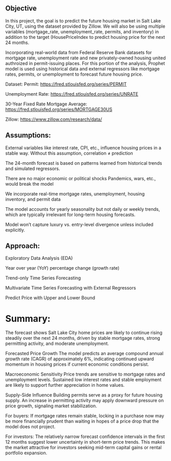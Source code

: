 ## Objective

In this project, the goal is to predict the future housing market in Salt Lake City, UT, using the dataset provided by Zillow. We will also be using multiple variables (mortgage_rate, unemployment_rate, permits, and inventory) in addition to the target (HousePriceIndex to predict housing price for the next 24 months.

Incorporating real-world data from Federal Reserve Bank datasets for mortgage rate, unemployment rate and new privately-owned housing united authroized in permit-issuing places. For this portion of the analysis, Prophet model is used using historical data and external regressors like mortgage rates, permits, or unemployment to forecast future housing price.

Dataset: 
Permit: https://fred.stlouisfed.org/series/PERMIT

Unemployment Rate: https://fred.stlouisfed.org/series/UNRATE

30-Year Fixed Rate Mortgage Average: https://fred.stlouisfed.org/series/MORTGAGE30US

Zillow: https://www.zillow.com/research/data/

## Assumptions:

External variables like interest rate, CPI, etc., influence housing prices in a stable way. Without this assumption, correlation ≠ prediction

The 24-month forecast is based on patterns learned from historical trends and simulated regressors.

There are no major economic or political shocks	Pandemics, wars, etc., would break the model

We incorporate real-time mortgage rates, unemployment, housing inventory, and permit data

The model accounts for yearly seasonality but not daily or weekly trends, which are typically irrelevant for long-term housing forecasts.

Model won’t capture luxury vs. entry-level divergence unless included explicitly. 

## Approach:

Exploratory Data Analysis (EDA)

Year over year (YoY) percentage change (growth rate)

Trend-only Time Series Forecasting

Multivariate Time Series Forecasting with External Regressors

Predict Price with Upper and Lower Bound

# **Summary:**

The forecast shows Salt Lake City home prices are likely to continue rising steadily over the next 24 months, driven by stable mortgage rates, strong permitting activity, and moderate unemployment.

Forecasted Price Growth The model predicts an average compound annual growth rate (CAGR) of approximately 6%, indicating continued upward momentum in housing prices if current economic conditions persist.

Macroeconomic Sensitivity Price trends are sensitive to mortgage rates and unemployment levels. Sustained low interest rates and stable employment are likely to support further appreciation in home values.

Supply-Side Influence Building permits serve as a proxy for future housing supply. An increase in permitting activity may apply downward pressure on price growth, signaling market stabilization.

For buyers: If mortgage rates remain stable, locking in a purchase now may be more financially prudent than waiting in hopes of a price drop that the model does not project.

For investors: The relatively narrow forecast confidence intervals in the first 12 months suggest lower uncertainty in short-term price trends. This makes the market attractive for investors seeking mid-term capital gains or rental portfolio expansion.
